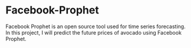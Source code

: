 # Facebook-Prophet
Facebook Prophet is an open source tool used for time series forecasting.
In this project, I will predict the future prices of avocado using Facebook Prophet.
